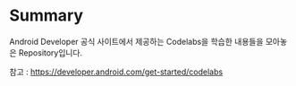 # Summary
Android Developer 공식 사이트에서 제공하는 Codelabs을 학습한 내용들을 모아놓은 Repository입니다.

참고 : https://developer.android.com/get-started/codelabs
